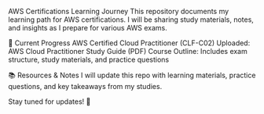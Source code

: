 AWS Certifications Learning Journey
This repository documents my learning path for AWS certifications. I will be sharing study materials, notes, and insights as I prepare for various AWS exams.

📌 Current Progress
AWS Certified Cloud Practitioner (CLF-C02)
Uploaded: AWS Cloud Practitioner Study Guide (PDF)
Course Outline: Includes exam structure, study materials, and practice questions

📚 Resources & Notes
I will update this repo with learning materials, practice questions, and key takeaways from my studies.

Stay tuned for updates! 🚀







